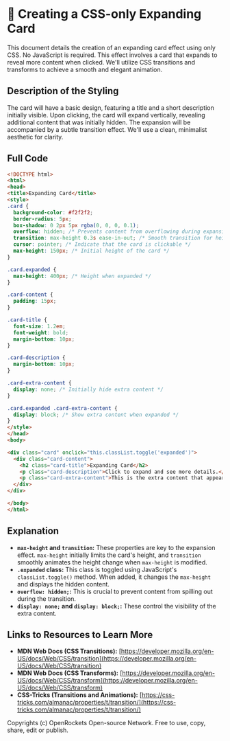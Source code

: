 # 🐞 Creating a CSS-only Expanding Card


This document details the creation of an expanding card effect using only CSS.  No JavaScript is required. This effect involves a card that expands to reveal more content when clicked.  We'll utilize CSS transitions and transforms to achieve a smooth and elegant animation.


## Description of the Styling

The card will have a basic design, featuring a title and a short description initially visible.  Upon clicking, the card will expand vertically, revealing additional content that was initially hidden. The expansion will be accompanied by a subtle transition effect. We'll use a clean, minimalist aesthetic for clarity.


## Full Code

```html
<!DOCTYPE html>
<html>
<head>
<title>Expanding Card</title>
<style>
.card {
  background-color: #f2f2f2;
  border-radius: 5px;
  box-shadow: 0 2px 5px rgba(0, 0, 0, 0.1);
  overflow: hidden; /* Prevents content from overflowing during expansion */
  transition: max-height 0.3s ease-in-out; /* Smooth transition for height change */
  cursor: pointer; /* Indicate that the card is clickable */
  max-height: 150px; /* Initial height of the card */
}

.card.expanded {
  max-height: 400px; /* Height when expanded */
}

.card-content {
  padding: 15px;
}

.card-title {
  font-size: 1.2em;
  font-weight: bold;
  margin-bottom: 10px;
}

.card-description {
  margin-bottom: 10px;
}

.card-extra-content {
  display: none; /* Initially hide extra content */
}

.card.expanded .card-extra-content {
  display: block; /* Show extra content when expanded */
}
</style>
</head>
<body>

<div class="card" onclick="this.classList.toggle('expanded')">
  <div class="card-content">
    <h2 class="card-title">Expanding Card</h2>
    <p class="card-description">Click to expand and see more details.</p>
    <p class="card-extra-content">This is the extra content that appears when the card is expanded.  You can add as much content as you need here.</p>
  </div>
</div>

</body>
</html>
```


## Explanation

* **`max-height` and `transition`:** These properties are key to the expansion effect. `max-height` initially limits the card's height, and `transition` smoothly animates the height change when `max-height` is modified.
* **`.expanded` class:** This class is toggled using JavaScript's `classList.toggle()` method.  When added, it changes the `max-height` and displays the hidden content.
* **`overflow: hidden;`:** This is crucial to prevent content from spilling out during the transition.
* **`display: none;` and `display: block;`:**  These control the visibility of the extra content.


## Links to Resources to Learn More

* **MDN Web Docs (CSS Transitions):** [https://developer.mozilla.org/en-US/docs/Web/CSS/transition](https://developer.mozilla.org/en-US/docs/Web/CSS/transition)
* **MDN Web Docs (CSS Transforms):** [https://developer.mozilla.org/en-US/docs/Web/CSS/transform](https://developer.mozilla.org/en-US/docs/Web/CSS/transform)
* **CSS-Tricks (Transitions and Animations):** [https://css-tricks.com/almanac/properties/t/transition/](https://css-tricks.com/almanac/properties/t/transition/)


Copyrights (c) OpenRockets Open-source Network. Free to use, copy, share, edit or publish.

